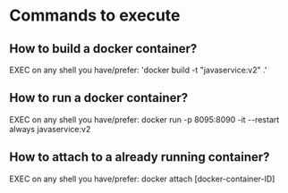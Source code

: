 # Commands to execute
## How to build a docker container?
EXEC on any shell you have/prefer: 'docker build -t "javaservice:v2" .'

## How to run a docker container?
EXEC on any shell you have/prefer: docker run -p 8095:8090 -it --restart always javaservice:v2

## How to attach to a already running container?
EXEC on any shell you have/prefer: docker attach [docker-container-ID]